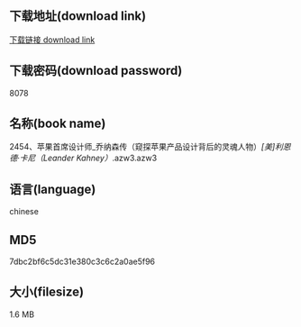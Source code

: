 ## 下载地址(download link)
[下载链接 download link](https://voluble-croquembouche-d321dc.netlify.app/?s=2454%E3%80%81%E8%8B%B9%E6%9E%9C%E9%A6%96%E5%B8%AD%E8%AE%BE%E8%AE%A1%E5%B8%88_%E4%B9%94%E7%BA%B3%E6%A3%AE%E4%BC%A0%EF%BC%88%E7%AA%A5%E6%8E%A2%E8%8B%B9%E6%9E%9C%E4%BA%A7%E5%93%81%E8%AE%BE%E8%AE%A1%E8%83%8C%E5%90%8E%E7%9A%84%E7%81%B5%E9%AD%82%E4%BA%BA%E7%89%A9%EF%BC%89_%5B%E7%BE%8E%5D%E5%88%A9%E6%81%A9%E5%BE%B7%C2%B7%E5%8D%A1%E5%B0%BC%EF%BC%88Leander+Kahney%EF%BC%89_.azw3)

## 下载密码(download password)
8078

## 名称(book name)
2454、苹果首席设计师_乔纳森传（窥探苹果产品设计背后的灵魂人物）_[美]利恩德·卡尼（Leander Kahney）_.azw3.azw3

## 语言(language)
chinese

## MD5
7dbc2bf6c5dc31e380c3c6c2a0ae5f96

## 大小(filesize)
1.6 MB
